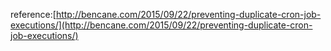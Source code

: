 reference:[http://bencane.com/2015/09/22/preventing-duplicate-cron-job-executions/](http://bencane.com/2015/09/22/preventing-duplicate-cron-job-executions/)
